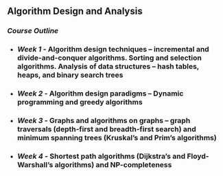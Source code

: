 ## Algorithm Design and Analysis

### *Course Outline*

* ### *Week 1* - Algorithm design techniques – incremental and divide-and-conquer algorithms. Sorting and selection algorithms. Analysis of data structures – hash tables, heaps, and binary search trees
* ### *Week 2* - Algorithm design paradigms – Dynamic programming and greedy algorithms
* ### *Week 3* - Graphs and algorithms on graphs – graph traversals (depth-first and breadth-first search) and minimum spanning trees (Kruskal’s and Prim’s algorithms)
* ### *Week 4* - Shortest path algorithms (Dijkstra’s and Floyd-Warshall’s algorithms) and NP-completeness
